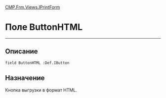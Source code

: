﻿---
Link: CMP.Frm.Views.IPrintForm.@ButtonHTML
---

<!---  Навигация
[Имя проекта](#) :
-->
[CMP.Frm.Views.IPrintForm](Default)

# Поле ButtonHTML
---

## Описание

    field ButtonHTML :Def.IButton

<!--
## Аргументы{#Args}

### Аргумент1

Описание аргумента 1
-->

## Назначение

Кнопка выгрузки в формат HTML.

<!--
## Пример

    ButtonHTML...
-->


